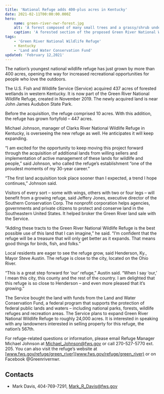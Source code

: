 ```yaml
---
title: 'National Refuge adds 400-plus acres in Kentucky'
date: 2021-02-11T00:00:00.000Z
hero:
    name: green-river-nwr-forest.jpg
    alt: 'A forest composed of many small trees and a grassy/shrub understory'
    caption: 'A forested section of the proposed Green River National Wildlife Refuge and Conservation Partnership Area. Photo by Lee Andrews, USFWS.'
tags:
    - 'Green River National Wildlife Refuge'
    - Kentucky
    - 'Land and Water Conservation Fund'
updated: 'February 12,2021'
---
```


The nation’s youngest national wildlife refuge has just grown by more than 400 acres, opening the way for increased recreational opportunities for people who love the outdoors. 

The U.S. Fish and Wildlife Service (Service) acquired 437 acres of forested wetlands in western Kentucky. It is now part of the Green River National Wildlife Refuge, created in November 2019. The newly acquired land is near John James Audubon State Park. 

Before the acquisition, the refuge comprised 10 acres. With this addition, the refuge has grown fortyfold – 447 acres.  

Michael Johnson, manager of Clarks River National Wildlife Refuge in Kentucky, is overseeing the new refuge as well. He anticipates it will keep expanding. 

“I am excited for the opportunity to keep moving this project forward through the acquisition of additional lands from willing sellers and implementation of active management of these lands for wildlife and people,” said Johnson, who called the refuge’s establishment “one of the proudest moments of my 30-year career.” 

“The first land acquisition took place sooner than I expected, a trend I hope continues,” Johnson said.  

Visitors of every sort – some with wings, others with two or four legs – will benefit from a growing refuge, said Jeffery Jones, executive director of the Southern Conservation Corp. The nonprofit corporation helps agencies, governments and private citizens to protect and conserve land in the Southeastern United States. It helped broker the Green River land sale with the Service. 

“Adding these tracts to the Green River National Wildlife Refuge is the best possible use of this land that I can imagine,” he said. “I’m confident that the refuge will be a treasure that will only get better as it expands. That means good things for birds, fish, and folks.” 

Local residents are eager to see the refuge grow, said Henderson, Ky., Mayor Steve Austin. The refuge is close to the city, located on the Ohio River. 

“This is a great step forward for ‘our’ refuge,” Austin said. “When I say ‘our,’ I mean this city, this county and the rest of the country. I am delighted that this refuge is so close to Henderson – and even more pleased that it’s growing.” 

The Service bought the land with funds from the Land and Water Conservation Fund, a federal program that supports the protection of federal public lands and waters – including national parks, forests, wildlife refuges and recreation areas. The Service plans to expand Green River National Wildlife Refuge to roughly 24,000 acres. It is interested in speaking with any landowners interested in selling property for this refuge, the nation’s 567th. 

For refuge-related questions or information, please email Refuge Manager Michael Johnson at [Michael_Johnson@fws.gov](mailto:Michael_Johnson@fws.gov) or call 270-527-5770 ext. 205. You can also visit the refuge’s website at [www.fws.gov/refuge/green_river](www.fws.gov/refuge/green_river) or on Facebook @Greenrivernwr. 

## Contacts

- Mark Davis, 404-769-7291, [Mark_R_Davis@fws.gov](mailto:mark_r_davis@fws.gov)
